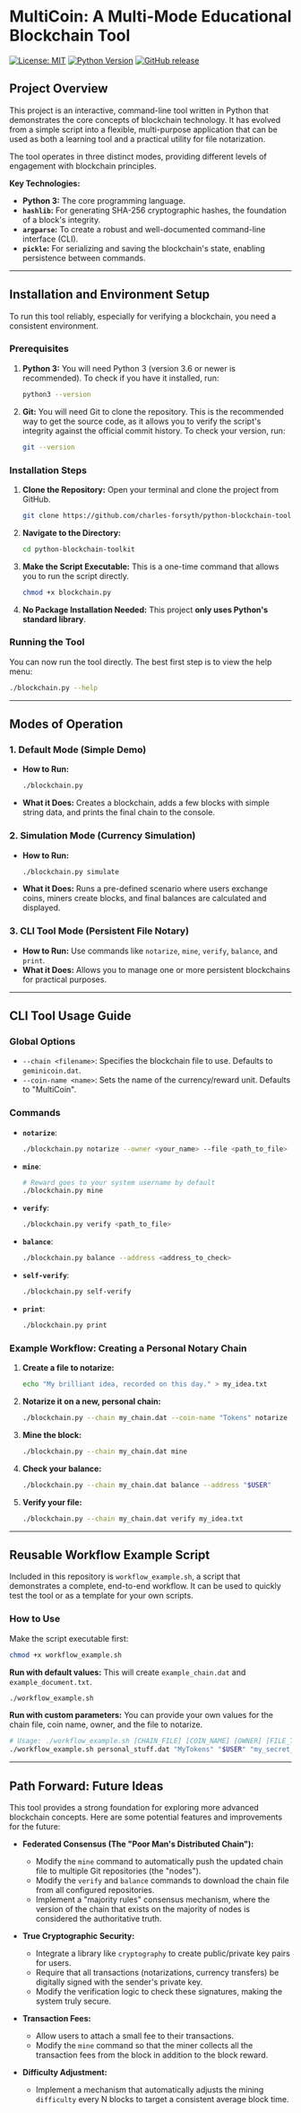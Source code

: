 # MultiCoin: A Multi-Mode Educational Blockchain Tool

[![License: MIT](https://img.shields.io/badge/License-MIT-yellow.svg)](https://opensource.org/licenses/MIT)
[![Python Version](https://img.shields.io/badge/python-3.6+-blue.svg)](https://www.python.org/downloads/release/python-360/)
[![GitHub release](https://img.shields.io/github/release/charles-forsyth/python-blockchain-toolkit.svg)](https://GitHub.com/charles-forsyth/python-blockchain-toolkit/releases/)

## Project Overview

This project is an interactive, command-line tool written in Python that demonstrates the core concepts of blockchain technology. It has evolved from a simple script into a flexible, multi-purpose application that can be used as both a learning tool and a practical utility for file notarization.

The tool operates in three distinct modes, providing different levels of engagement with blockchain principles.

**Key Technologies:**
*   **Python 3:** The core programming language.
*   **`hashlib`:** For generating SHA-256 cryptographic hashes, the foundation of a block's integrity.
*   **`argparse`:** To create a robust and well-documented command-line interface (CLI).
*   **`pickle`:** For serializing and saving the blockchain's state, enabling persistence between commands.

---

## Installation and Environment Setup

To run this tool reliably, especially for verifying a blockchain, you need a consistent environment.

### Prerequisites

1.  **Python 3:** You will need Python 3 (version 3.6 or newer is recommended). To check if you have it installed, run:
    ```bash
    python3 --version
    ```
2.  **Git:** You will need Git to clone the repository. This is the recommended way to get the source code, as it allows you to verify the script's integrity against the official commit history. To check your version, run:
    ```bash
    git --version
    ```

### Installation Steps

1.  **Clone the Repository:**
    Open your terminal and clone the project from GitHub.
    ```bash
    git clone https://github.com/charles-forsyth/python-blockchain-toolkit.git
    ```

2.  **Navigate to the Directory:**
    ```bash
    cd python-blockchain-toolkit
    ```

3.  **Make the Script Executable:**
    This is a one-time command that allows you to run the script directly.
    ```bash
    chmod +x blockchain.py
    ```

4.  **No Package Installation Needed:**
    This project **only uses Python's standard library**.

### Running the Tool

You can now run the tool directly. The best first step is to view the help menu:
```bash
./blockchain.py --help
```

---

## Modes of Operation

### 1. Default Mode (Simple Demo)
*   **How to Run:**
    ```bash
    ./blockchain.py
    ```
*   **What it Does:** Creates a blockchain, adds a few blocks with simple string data, and prints the final chain to the console.

### 2. Simulation Mode (Currency Simulation)
*   **How to Run:**
    ```bash
    ./blockchain.py simulate
    ```
*   **What it Does:** Runs a pre-defined scenario where users exchange coins, miners create blocks, and final balances are calculated and displayed.

### 3. CLI Tool Mode (Persistent File Notary)
*   **How to Run:** Use commands like `notarize`, `mine`, `verify`, `balance`, and `print`.
*   **What it Does:** Allows you to manage one or more persistent blockchains for practical purposes.

---

## CLI Tool Usage Guide

### Global Options
*   `--chain <filename>`: Specifies the blockchain file to use. Defaults to `geminicoin.dat`.
*   `--coin-name <name>`: Sets the name of the currency/reward unit. Defaults to "MultiCoin".

### Commands

*   **`notarize`**:
    ```bash
    ./blockchain.py notarize --owner <your_name> --file <path_to_file>
    ```

*   **`mine`**:
    ```bash
    # Reward goes to your system username by default
    ./blockchain.py mine
    ```

*   **`verify`**:
    ```bash
    ./blockchain.py verify <path_to_file>
    ```

*   **`balance`**:
    ```bash
    ./blockchain.py balance --address <address_to_check>
    ```

*   **`self-verify`**:
    ```bash
    ./blockchain.py self-verify
    ```

*   **`print`**:
    ```bash
    ./blockchain.py print
    ```

### Example Workflow: Creating a Personal Notary Chain

1.  **Create a file to notarize:**
    ```bash
    echo "My brilliant idea, recorded on this day." > my_idea.txt
    ```

2.  **Notarize it on a new, personal chain:**
    ```bash
    ./blockchain.py --chain my_chain.dat --coin-name "Tokens" notarize --owner "$USER" --file my_idea.txt
    ```

3.  **Mine the block:**
    ```bash
    ./blockchain.py --chain my_chain.dat mine
    ```

4.  **Check your balance:**
    ```bash
    ./blockchain.py --chain my_chain.dat balance --address "$USER"
    ```

5.  **Verify your file:**
    ```bash
    ./blockchain.py --chain my_chain.dat verify my_idea.txt
    ```

---

## Reusable Workflow Example Script

Included in this repository is `workflow_example.sh`, a script that demonstrates a complete, end-to-end workflow. It can be used to quickly test the tool or as a template for your own scripts.

### How to Use

Make the script executable first:
```bash
chmod +x workflow_example.sh
```

**Run with default values:**
This will create `example_chain.dat` and `example_document.txt`.
```bash
./workflow_example.sh
```

**Run with custom parameters:**
You can provide your own values for the chain file, coin name, owner, and the file to notarize.
```bash
# Usage: ./workflow_example.sh [CHAIN_FILE] [COIN_NAME] [OWNER] [FILE_TO_NOTARIZE]
./workflow_example.sh personal_stuff.dat "MyTokens" "$USER" "my_secret_notes.txt"
```

---

## Path Forward: Future Ideas

This tool provides a strong foundation for exploring more advanced blockchain concepts. Here are some potential features and improvements for the future:

*   **Federated Consensus (The "Poor Man's Distributed Chain"):**
    *   Modify the `mine` command to automatically push the updated chain file to multiple Git repositories (the "nodes").
    *   Modify the `verify` and `balance` commands to download the chain file from all configured repositories.
    *   Implement a "majority rules" consensus mechanism, where the version of the chain that exists on the majority of nodes is considered the authoritative truth.

*   **True Cryptographic Security:**
    *   Integrate a library like `cryptography` to create public/private key pairs for users.
    *   Require that all transactions (notarizations, currency transfers) be digitally signed with the sender's private key.
    *   Modify the verification logic to check these signatures, making the system truly secure.

*   **Transaction Fees:**
    *   Allow users to attach a small fee to their transactions.
    *   Modify the `mine` command so that the miner collects all the transaction fees from the block in addition to the block reward.

*   **Difficulty Adjustment:**
    *   Implement a mechanism that automatically adjusts the mining `difficulty` every N blocks to target a consistent average block time.